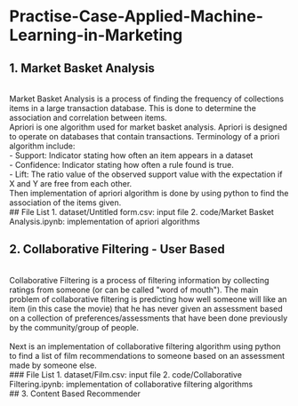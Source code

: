 # Practise-Case-Applied-Machine-Learning-in-Marketing
## 1. Market Basket Analysis
<br>
Market Basket Analysis is a process of finding the frequency of collections items in a large transaction database. This is done to determine the association and correlation between items.
<br>
Apriori is one algorithm used for market basket analysis. Apriori is designed to operate on databases that contain transactions. Terminology of a priori algorithm include:
<br>
- Support: Indicator stating how often an item appears in a dataset
<br>
- Confidence: Indicator stating how often a rule found is true.
<br>
- Lift: The ratio value of the observed support value with the expectation if X and Y are free from each other.
<br>
Then implementation of apriori algorithm is done by using python to find the association of the items given.
<br>
## File List
1. dataset/Untitled form.csv: input file
2. code/Market Basket Analysis.ipynb: implementation of apriori algorithms
<br>
  
## 2. Collaborative Filtering - User Based
<br>
Collaborative Filtering is a process of filtering information by collecting ratings from someone (or can be called "word of mouth"). The main problem of collaborative filtering is predicting how well someone will like an item (in this case the movie) that he has never given an assessment based on a collection of preferences/assessments that have been done previously by the community/group of people.
<br>
<br>
Next is an implementation of collaborative filtering algorithm using python to find a list of film recommendations to someone based on an assessment made by someone else.
<br>
### File List
1. dataset/Film.csv: input file
2. code/Collaborative Filtering.ipynb: implementation of collaborative filtering algorithms
<br>
## 3. Content Based Recommender
